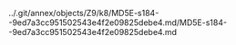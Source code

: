 ../.git/annex/objects/Z9/k8/MD5E-s184--9ed7a3cc951502543e4f2e09825debe4.md/MD5E-s184--9ed7a3cc951502543e4f2e09825debe4.md